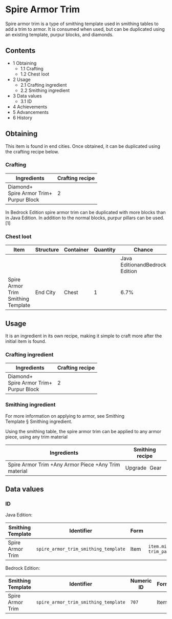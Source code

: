 # Spire Armor Trim
Spire armor trim is a type of smithing template used in smithing tables to add a trim to armor. It is consumed when used, but can be duplicated using an existing template, purpur blocks, and diamonds.

## Contents
- 1 Obtaining
	- 1.1 Crafting
	- 1.2 Chest loot
- 2 Usage
	- 2.1 Crafting ingredient
	- 2.2 Smithing ingredient
- 3 Data values
	- 3.1 ID
- 4 Achievements
- 5 Advancements
- 6 History

## Obtaining
This item is found in end cities. Once obtained, it can be duplicated using the crafting recipe below.

### Crafting
| Ingredients                                     | Crafting recipe |
|-------------------------------------------------|-----------------|
| Diamond+<br/>Spire Armor Trim+<br/>Purpur Block | 2               |

In Bedrock Edition spire armor trim can be duplicated with more blocks than in Java Edition. In addition to the normal blocks, purpur pillars can be used.[1]

### Chest loot
| Item                               | Structure | Container | Quantity | Chance                         |
|------------------------------------|-----------|-----------|----------|--------------------------------|
|                                    |           |           |          | Java EditionandBedrock Edition |
| Spire Armor Trim Smithing Template | End City  | Chest     | 1        | 6.7%                           |

## Usage
It is an ingredient in its own recipe, making it simple to craft more after the initial item is found.

### Crafting ingredient
| Ingredients                                     | Crafting recipe |
|-------------------------------------------------|-----------------|
| Diamond+<br/>Spire Armor Trim+<br/>Purpur Block | 2               |

### Smithing ingredient
For more information on applying to armor, see Smithing Template § Smithing ingredient.

Using the smithing table, the spire armor trim can be applied to any armor piece, using any trim material

| Ingredients                                          | Smithing recipe |
|------------------------------------------------------|-----------------|
| Spire Armor Trim +Any Armor Piece +Any Trim material | Upgrade Gear    |

## Data values
### ID
Java Edition:

| Smithing Template | Identifier                           | Form | Translation key                                                                        |
|-------------------|--------------------------------------|------|----------------------------------------------------------------------------------------|
| Spire Armor Trim  | `spire_armor_trim_smithing_template` | Item | `item.minecraft.spire_armor_trim_smithing_template`<br/>`trim_pattern.minecraft.spire` |

Bedrock Edition:

| Smithing Template | Identifier                           | Numeric ID | Form | Translation key                                             |
|-------------------|--------------------------------------|------------|------|-------------------------------------------------------------|
| Spire Armor Trim  | `spire_armor_trim_smithing_template` | `707`      | Item | `item.smithing_template.name`<br/>`trim_pattern.spire.name` |


